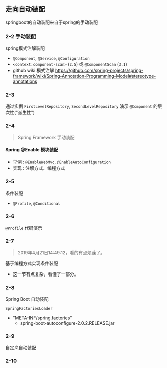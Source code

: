 
## 走向自动装配

springboot的自动装配来自于spring的手动装配

### 2-2 手动装配

spring模式注解装配
- `@Component`, `@Service`, `@Configuration`
- `<context:component-scan>` (`2.5`) 或  `@ComponentScan` (`3.1`)
- github wiki 模式注解 <https://github.com/spring-projects/spring-framework/wiki/Spring-Annotation-Programming-Model#stereotype-annotations>

### 2-3

通过实例 `FirstLevelRepository`, `SecondLevelRepository` 演示 `@Component` 的层次性("派生性")

### 2-4 

> Spring Framework 手动装配

#### Spring @Enable 模块装配

- 举例 : `@EnableWebMvc`, `@EnableAutoConfiguration`
- 实现 : 注解方式、编程方式

### 2-5

条件装配
- `@Profile`, `@Conditional`

### 2-6

`@Profile` 代码演示

### 2-7

> 2019年4月21日14:49:12，看的有点烦躁了。

基于编程方式实现条件装配
- 这一节有点复杂，看懂了一部分。

### 2-8

Spring Boot 自动装配

`SpringFactoriesLoader`
- "META-INF/spring.factories"
    - spring-boot-autoconfigure-2.0.2.RELEASE.jar

### 2-9

自定义自动装配

### 2-10

















































